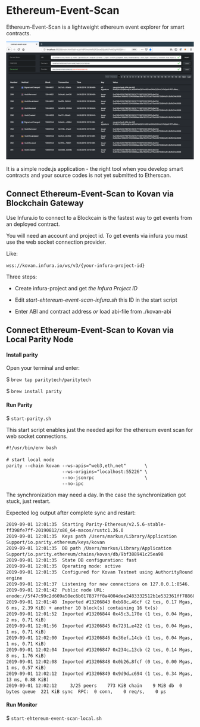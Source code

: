 # Ethereum-Event-Scan

Ethereum-Event-Scan is a lightweight ethereum event explorer for smart contracts. 


![Image 1](./images/ethereum-event-scan.png "Connected via Infura.io")

It is a simple node.js application - the right tool when you develop smart contracts and your source codes is not yet submitted to Etherscan.

## Connect Ethereum-Event-Scan to Kovan via Blockchain Gateway

Use Infura.io to connect to a Blockcain is the fastest way to get events from an deployed contract.

You will need an account and project id. To get events via infura you must use the web socket connection provider.

Like:
 
 `wss://kovan.infura.io/ws/v3/{your-infura-project-id}`
 

Three steps:

- Create infura-project and get *the Infura Project ID*

- Edit *start-ehtereum-event-scan-infura.sh* this ID in the start script
   
- Enter ABI and contract address *or* load abi-file from ./kovan-abi  


## Connect Ethereum-Event-Scan to Kovan via Local Parity Node


#### Install parity

Open your terminal and enter:

$ `brew tap paritytech/paritytech`

$ `brew install parity`

#### Run Parity

$ `start-parity.sh`

This start script enables just the needed api for the ethereum event scan for web socket connections.

```
#!/usr/bin/env bash

# start local node
parity --chain kovan --ws-apis="web3,eth,net"       \
                     --ws-origins="localhost:55226" \
                     --no-jsonrpc                   \
                     --no-ipc
```

The synchronization may need a day. In the case the synchronization got stuck, just restart. 

Expected log output after complete sync and restart:

```
2019-09-01 12:01:35  Starting Parity-Ethereum/v2.5.6-stable-ff398fe7ff-20190812/x86_64-macos/rustc1.36.0
2019-09-01 12:01:35  Keys path /Users/markus/Library/Application Support/io.parity.ethereum/keys/kovan
2019-09-01 12:01:35  DB path /Users/markus/Library/Application Support/io.parity.ethereum/chains/kovan/db/9bf388941c25ea98
2019-09-01 12:01:35  State DB configuration: fast
2019-09-01 12:01:35  Operating mode: active
2019-09-01 12:01:35  Configured for Kovan Testnet using AuthorityRound engine
2019-09-01 12:01:37  Listening for new connections on 127.0.0.1:8546.
2019-09-01 12:01:42  Public node URL: enode://5f47c99c2d609a50ec6b017837ff8a4004dee2483332512b1e532361ff788604b978f72cd5267b4fd2f13a7904817b3db44894d7cabf9decc1bc4728abaccee7@192.168.178.48:30303
2019-09-01 12:01:48  Imported #13206843 0xb98c…46cf (2 txs, 0.17 Mgas, 6 ms, 2.39 KiB) + another 10 block(s) containing 16 tx(s)
2019-09-01 12:01:52  Imported #13206844 0x45c3…170e (1 txs, 0.04 Mgas, 2 ms, 0.71 KiB)
2019-09-01 12:01:56  Imported #13206845 0x7231…e422 (1 txs, 0.04 Mgas, 1 ms, 0.71 KiB)
2019-09-01 12:02:00  Imported #13206846 0x36ef…14cb (1 txs, 0.04 Mgas, 1 ms, 0.71 KiB)
2019-09-01 12:02:04  Imported #13206847 0x234c…13cb (2 txs, 0.14 Mgas, 8 ms, 1.76 KiB)
2019-09-01 12:02:08  Imported #13206848 0x0b26…8fcf (0 txs, 0.00 Mgas, 1 ms, 0.57 KiB)
2019-09-01 12:02:12  Imported #13206849 0x9d9d…c694 (1 txs, 0.34 Mgas, 13 ms, 0.88 KiB)
2019-09-01 12:02:12     3/25 peers    773 KiB chain    9 MiB db  0 bytes queue  221 KiB sync  RPC:  0 conn,    0 req/s,    0 µs
```

#### Run Monitor

$ `start-ehtereum-event-scan-local.sh`





